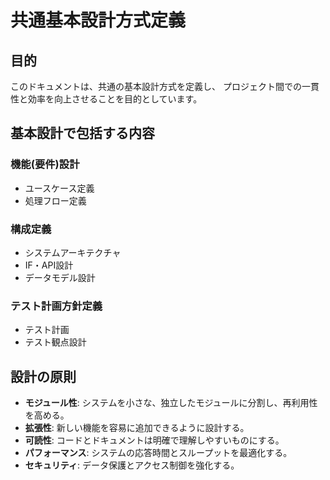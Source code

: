 # 共通基本設計方式定義

## 目的
このドキュメントは、共通の基本設計方式を定義し、
プロジェクト間での一貫性と効率を向上させることを目的としています。

## 基本設計で包括する内容

### 機能(要件)設計
- ユースケース定義
- 処理フロー定義

### 構成定義
- システムアーキテクチャ
- IF・API設計
- データモデル設計

### テスト計画方針定義
- テスト計画
- テスト観点設計

## 設計の原則
- **モジュール性**: システムを小さな、独立したモジュールに分割し、再利用性を高める。
- **拡張性**: 新しい機能を容易に追加できるように設計する。
- **可読性**: コードとドキュメントは明確で理解しやすいものにする。
- **パフォーマンス**: システムの応答時間とスループットを最適化する。
- **セキュリティ**: データ保護とアクセス制御を強化する。
